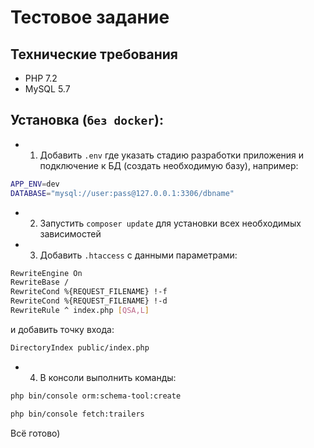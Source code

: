 # Тестовое задание

## Технические требования
 - PHP 7.2
 - MySQL 5.7

## Установка (`без docker`):
- 1. Добавить `.env` где указать стадию разработки приложения и подключение к БД (создать необходимую базу), например:

```bash
APP_ENV=dev
DATABASE="mysql://user:pass@127.0.0.1:3306/dbname"
```

- 2. Запустить `composer update` для установки всех необходимых зависимостей
- 3. Добавить `.htaccess` с данными параметрами:

```bash
RewriteEngine On
RewriteBase /
RewriteCond %{REQUEST_FILENAME} !-f
RewriteCond %{REQUEST_FILENAME} !-d
RewriteRule ^ index.php [QSA,L]
```

и добавить точку входа:

```bash
DirectoryIndex public/index.php
```

- 4. В консоли выполнить команды:
```bash
php bin/console orm:schema-tool:create
```
```bash
php bin/console fetch:trailers
```

Всё готово)


